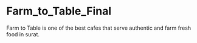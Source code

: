 # Farm_to_Table_Final
Farm to Table is one of the best cafes that serve authentic and farm fresh food in surat.
